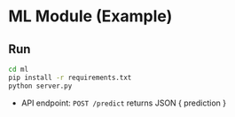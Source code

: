 # ML Module (Example)

## Run

```bash
cd ml
pip install -r requirements.txt
python server.py
```

- API endpoint: `POST /predict` returns JSON { prediction }
